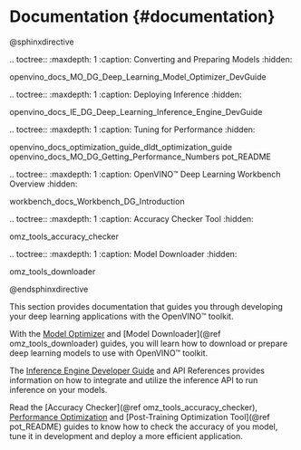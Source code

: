 # Documentation {#documentation}

@sphinxdirective

.. toctree::
   :maxdepth: 1
   :caption: Converting and Preparing Models
   :hidden:

   openvino_docs_MO_DG_Deep_Learning_Model_Optimizer_DevGuide


.. toctree::
   :maxdepth: 1
   :caption: Deploying Inference
   :hidden:

   openvino_docs_IE_DG_Deep_Learning_Inference_Engine_DevGuide

.. toctree::
   :maxdepth: 1
   :caption: Tuning for Performance
   :hidden:

   openvino_docs_optimization_guide_dldt_optimization_guide
   openvino_docs_MO_DG_Getting_Performance_Numbers
   pot_README

.. toctree::
   :maxdepth: 1
   :caption: OpenVINO™ Deep Learning Workbench Overview
   :hidden:

   workbench_docs_Workbench_DG_Introduction

.. toctree::
   :maxdepth: 1
   :caption: Accuracy Checker Tool
   :hidden:

   omz_tools_accuracy_checker

.. toctree::
   :maxdepth: 1
   :caption: Model Downloader
   :hidden:

   omz_tools_downloader

@endsphinxdirective

This section provides documentation that guides you through developing your deep learning applications with the OpenVINO™ toolkit.

With the [Model Optimizer](MO_DG/Deep_Learning_Model_Optimizer_DevGuide.md) and [Model Downloader](@ref omz_tools_downloader) guides, you will learn how to download or prepare deep learning models to use with OpenVINO™ toolkit.

The [Inference Engine Developer Guide](IE_DG/Deep_Learning_Inference_Engine_DevGuide.md) and API References provides information on how to integrate and utilize the inference API to run inference on your models.

Read the [Accuracy Checker](@ref omz_tools_accuracy_checker), [Performance Optimization](optimization_guide/dldt_optimization_guide.md) and [Post-Training Optimization Tool](@ref pot_README) guides to know how to check the accuracy of you model, tune it in development and deploy a more efficient application.
